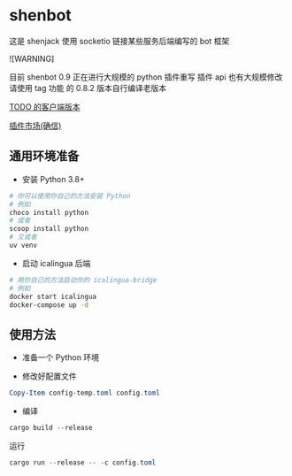 # shenbot

这是 shenjack 使用 socketio 链接某些服务后端编写的 bot 框架

![WARNING]

目前 shenbot 0.9 正在进行大规模的 python 插件重写
插件 api 也有大规模修改
请使用 tag 功能 的 0.8.2 版本自行编译老版本

[TODO 的客户端版本](https://github.com/shenjackyuanjie/ica-native)

[插件市场(确信)](https://github.com/shenjackyuanjie/shenbot-plugins)

## 通用环境准备

- 安装 Python 3.8+

```powershell
# 你可以使用你自己的方法安装 Python
# 例如
choco install python
# 或者
scoop install python
# 又或者
uv venv
```

- 启动 icalingua 后端

```bash
# 用你自己的方法启动你的 icalingua-bridge
# 例如
docker start icalingua
docker-compose up -d
```

## 使用方法

- 准备一个 Python 环境

- 修改好配置文件

```powershell
Copy-Item config-temp.toml config.toml
```

- 编译

```powershell
cargo build --release
```

运行

```powershell
cargo run --release -- -c config.toml
```
